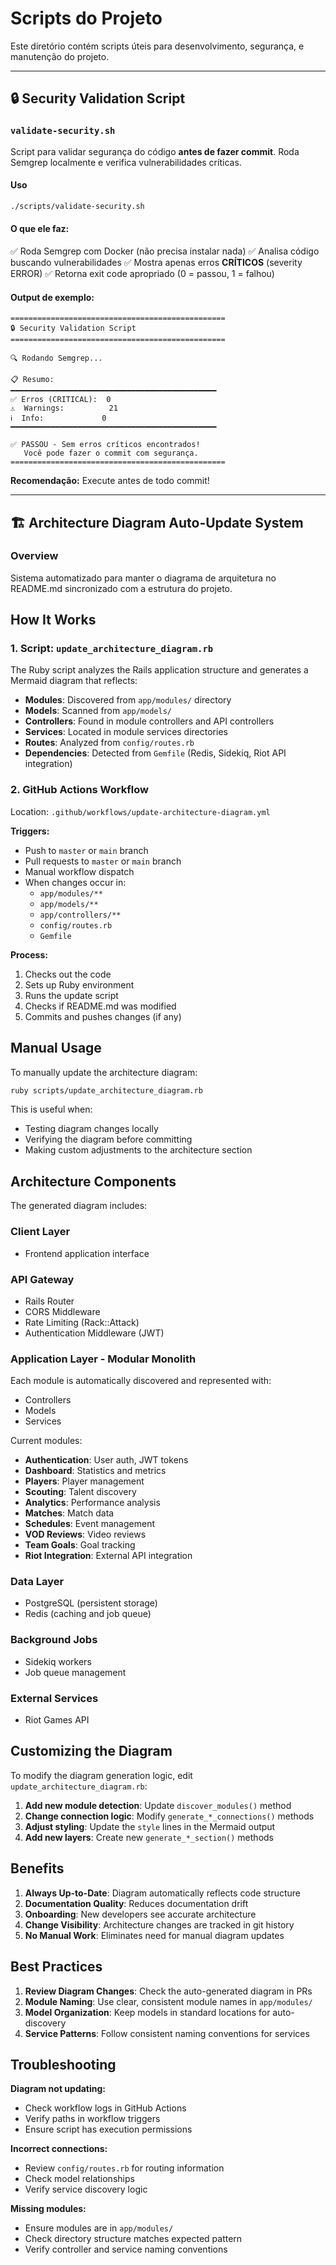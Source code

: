# Scripts do Projeto

Este diretório contém scripts úteis para desenvolvimento, segurança, e manutenção do projeto.

---

## 🔒 Security Validation Script

### `validate-security.sh`

Script para validar segurança do código **antes de fazer commit**. Roda Semgrep localmente e verifica vulnerabilidades críticas.

#### Uso

```bash
./scripts/validate-security.sh
```

#### O que ele faz:

✅ Roda Semgrep com Docker (não precisa instalar nada)
✅ Analisa código buscando vulnerabilidades
✅ Mostra apenas erros **CRÍTICOS** (severity ERROR)
✅ Retorna exit code apropriado (0 = passou, 1 = falhou)

#### Output de exemplo:

```
================================================
🔒 Security Validation Script
================================================

🔍 Rodando Semgrep...

📋 Resumo:
━━━━━━━━━━━━━━━━━━━━━━━━━━━━━━━━━━━━━━━━━━━━━━
✅ Erros (CRITICAL):  0
⚠️  Warnings:          21
ℹ️  Info:             0
━━━━━━━━━━━━━━━━━━━━━━━━━━━━━━━━━━━━━━━━━━━━━━

✅ PASSOU - Sem erros críticos encontrados!
   Você pode fazer o commit com segurança.
================================================
```

**Recomendação:** Execute antes de todo commit!

---

## 🏗️ Architecture Diagram Auto-Update System

### Overview

Sistema automatizado para manter o diagrama de arquitetura no README.md sincronizado com a estrutura do projeto.

## How It Works

### 1. Script: `update_architecture_diagram.rb`

The Ruby script analyzes the Rails application structure and generates a Mermaid diagram that reflects:

- **Modules**: Discovered from `app/modules/` directory
- **Models**: Scanned from `app/models/`
- **Controllers**: Found in module controllers and API controllers
- **Services**: Located in module services directories
- **Routes**: Analyzed from `config/routes.rb`
- **Dependencies**: Detected from `Gemfile` (Redis, Sidekiq, Riot API integration)

### 2. GitHub Actions Workflow

Location: `.github/workflows/update-architecture-diagram.yml`

**Triggers:**
- Push to `master` or `main` branch
- Pull requests to `master` or `main` branch
- Manual workflow dispatch
- When changes occur in:
  - `app/modules/**`
  - `app/models/**`
  - `app/controllers/**`
  - `config/routes.rb`
  - `Gemfile`

**Process:**
1. Checks out the code
2. Sets up Ruby environment
3. Runs the update script
4. Checks if README.md was modified
5. Commits and pushes changes (if any)

## Manual Usage

To manually update the architecture diagram:

```bash
ruby scripts/update_architecture_diagram.rb
```

This is useful when:
- Testing diagram changes locally
- Verifying the diagram before committing
- Making custom adjustments to the architecture section

## Architecture Components

The generated diagram includes:

### Client Layer
- Frontend application interface

### API Gateway
- Rails Router
- CORS Middleware
- Rate Limiting (Rack::Attack)
- Authentication Middleware (JWT)

### Application Layer - Modular Monolith
Each module is automatically discovered and represented with:
- Controllers
- Models
- Services

Current modules:
- **Authentication**: User auth, JWT tokens
- **Dashboard**: Statistics and metrics
- **Players**: Player management
- **Scouting**: Talent discovery
- **Analytics**: Performance analysis
- **Matches**: Match data
- **Schedules**: Event management
- **VOD Reviews**: Video reviews
- **Team Goals**: Goal tracking
- **Riot Integration**: External API integration

### Data Layer
- PostgreSQL (persistent storage)
- Redis (caching and job queue)

### Background Jobs
- Sidekiq workers
- Job queue management

### External Services
- Riot Games API

## Customizing the Diagram

To modify the diagram generation logic, edit `update_architecture_diagram.rb`:

1. **Add new module detection**: Update `discover_modules()` method
2. **Change connection logic**: Modify `generate_*_connections()` methods
3. **Adjust styling**: Update the `style` lines in the Mermaid output
4. **Add new layers**: Create new `generate_*_section()` methods

## Benefits

1. **Always Up-to-Date**: Diagram automatically reflects code structure
2. **Documentation Quality**: Reduces documentation drift
3. **Onboarding**: New developers see accurate architecture
4. **Change Visibility**: Architecture changes are tracked in git history
5. **No Manual Work**: Eliminates need for manual diagram updates

## Best Practices

1. **Review Diagram Changes**: Check the auto-generated diagram in PRs
2. **Module Naming**: Use clear, consistent module names in `app/modules/`
3. **Model Organization**: Keep models in standard locations for auto-discovery
4. **Service Patterns**: Follow consistent naming conventions for services

## Troubleshooting

**Diagram not updating:**
- Check workflow logs in GitHub Actions
- Verify paths in workflow triggers
- Ensure script has execution permissions

**Incorrect connections:**
- Review `config/routes.rb` for routing information
- Check model relationships
- Verify service discovery logic

**Missing modules:**
- Ensure modules are in `app/modules/`
- Check directory structure matches expected pattern
- Verify controller and service naming conventions
